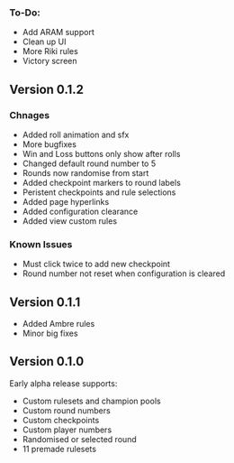 ### To-Do:

- Add ARAM support
- Clean up UI
- More Riki rules
- Victory screen

## Version 0.1.2

### Chnages

- Added roll animation and sfx
- More bugfixes
- Win and Loss buttons only show after rolls
- Changed default round number to 5
- Rounds now randomise from start
- Added checkpoint markers to round labels
- Peristent checkpoints and rule selections
- Added page hyperlinks
- Added configuration clearance
- Added view custom rules

### Known Issues

- Must click twice to add new checkpoint
- Round number not reset when configuration is cleared

## Version 0.1.1

- Added Ambre rules
- Minor big fixes

## Version 0.1.0

Early alpha release supports:

- Custom rulesets and champion pools
- Custom round numbers
- Custom checkpoints
- Custom player numbers
- Randomised or selected round
- 11 premade rulesets